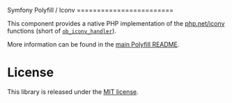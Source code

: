 <!DOCTYPE html PUBLIC "-//W3C//DTD HTML 4.0 Transitional//EN" "http://www.w3.org/TR/REC-html40/loose.dtd">
<html><body><p>Symfony Polyfill / Iconv
========================

This component provides a native PHP implementation of the
[php.net/iconv](https://php.net/iconv) functions
(short of [`ob_iconv_handler`](https://php.net/ob-iconv-handler)).

More information can be found in the
[main Polyfill README](https://github.com/symfony/polyfill/blob/main/README.md).

License
=======

This library is released under the [MIT license](LICENSE).
</p></body></html>
<!-- Powered by Staatic (https://staatic.com/) -->